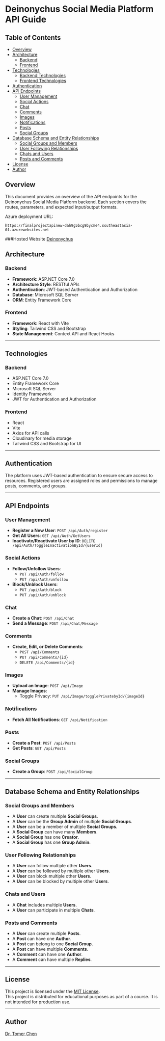 
# Deinonychus Social Media Platform API Guide  


## Table of Contents  
- [Overview](#overview)  
- [Architecture](#architecture)  
  - [Backend](#backend)  
  - [Frontend](#frontend)  
- [Technologies](#technologies)  
  - [Backend Technologies](#backend-technologies)  
  - [Frontend Technologies](#frontend-technologies)  
- [Authentication](#authentication)  
- [API Endpoints](#api-endpoints)  
  - [User Management](#user-management)  
  - [Social Actions](#social-actions)  
  - [Chat](#chat)  
  - [Comments](#comments)  
  - [Images](#images)  
  - [Notifications](#notifications)  
  - [Posts](#posts)  
  - [Social Groups](#social-groups)  
- [Database Schema and Entity Relationships](#database-schema-and-entity-relationships)  
  - [Social Groups and Members](#social-groups-and-members)  
  - [User Following Relationships](#user-following-relationships)  
  - [Chats and Users](#chats-and-users)  
  - [Posts and Comments](#posts-and-comments)  
- [License](#license)  
- [Author](#author)  


## Overview  
This document provides an overview of the API endpoints for the Deinonychus Social Media Platform backend. Each section covers the routes, parameters, and expected input/output formats.  

Azure deployment URL:  
```
https://finalprojectapinew-dah9g5bcg9bycme4.southeastasia-01.azurewebsites.net  
```  
###Hosted Website
[Deinonychus](https://finalprojectfront-6dxw.onrender.com)

## Architecture

### Backend
- **Framework**: ASP.NET Core 7.0
- **Architecture Style**: RESTful APIs
- **Authentication**: JWT-based Authentication and Authorization
- **Database**: Microsoft SQL Server
- **ORM**: Entity Framework Core

### Frontend
- **Framework**: React with Vite
- **Styling**: Tailwind CSS and Bootstrap
- **State Management**: Context API and React Hooks

---

## Technologies

### Backend
- ASP.NET Core 7.0
- Entity Framework Core
- Microsoft SQL Server
- Identity Framework
- JWT for Authentication and Authorization

### Frontend
- React
- Vite
- Axios for API calls
- Cloudinary for media storage
- Tailwind CSS and Bootstrap for UI

---

## Authentication  
The platform uses JWT-based authentication to ensure secure access to resources. Registered users are assigned roles and permissions to manage posts, comments, and groups.  

---

## API Endpoints  

### User Management  
- **Register a New User**: `POST /api/Auth/register`  
- **Get All Users**: `GET /api/Auth/GetUsers`  
- **Inactivate/Reactivate User by ID**: `DELETE /api/Auth/ToggleInactivationById/{userId}`  

### Social Actions  
- **Follow/Unfollow Users**:  
  - `PUT /api/Auth/follow`  
  - `PUT /api/Auth/unfollow`  
- **Block/Unblock Users**:  
  - `PUT /api/Auth/block`  
  - `PUT /api/Auth/unblock`  

### Chat  
- **Create a Chat**: `POST /api/Chat`  
- **Send a Message**: `POST /api/Chat/Message`  

### Comments  
- **Create, Edit, or Delete Comments**:  
  - `POST /api/Comments`  
  - `PUT /api/Comments/{id}`  
  - `DELETE /api/Comments/{id}`  

### Images  
- **Upload an Image**: `POST /api/Image`  
- **Manage Images**:  
  - Toggle Privacy: `PUT /api/Image/togglePrivatebyId/{imageId}`  

### Notifications  
- **Fetch All Notifications**: `GET /api/Notification`  

### Posts  
- **Create a Post**: `POST /api/Posts`  
- **Get Posts**: `GET /api/Posts`  

### Social Groups  
- **Create a Group**: `POST /api/SocialGroup`  

---

## Database Schema and Entity Relationships  

### Social Groups and Members  
- A **User** can create multiple **Social Groups**.  
- A **User** can be the **Group Admin** of multiple **Social Groups**.  
- A **User** can be a member of multiple **Social Groups**.  
- A **Social Group** can have many **Members**.  
- A **Social Group** has one **Creator**.  
- A **Social Group** has one **Group Admin**.  

### User Following Relationships  
- A **User** can follow multiple other **Users**.  
- A **User** can be followed by multiple other **Users**.  
- A **User** can block multiple other **Users**.  
- A **User** can be blocked by multiple other **Users**.  

### Chats and Users  
- A **Chat** includes multiple **Users**.  
- A **User** can participate in multiple **Chats**.  

### Posts and Comments  
- A **User** can create multiple **Posts**.  
- A **Post** can have one **Author**.  
- A **Post** can belong to one **Social Group**.  
- A **Post** can have multiple **Comments**.  
- A **Comment** can have one **Author**.  
- A **Comment** can have multiple **Replies**.  

---

## License  
This project is licensed under the [MIT License](LICENSE).  
This project is distributed for educational purposes as part of a course. It is not intended for production use.  

---

## Author  
[Dr. Tomer Chen](https://github.com/Tomerlivechen)  

